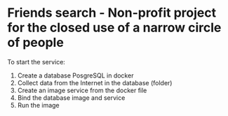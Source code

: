 # Friends search - Non-profit project for the closed use of a narrow circle of people

To start the service:
1. Create a database PosgreSQL in docker
2. Collect data from the Internet in the database (folder)
3. Create an image service from the docker file
4. Bind the database image and service
5. Run the image

